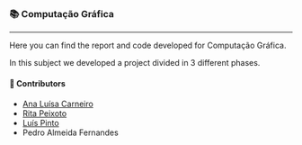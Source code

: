 ### :books: Computação Gráfica
***
Here you can find the report and code developed for Computação Gráfica.

In this subject we developed a project divided in 3 different phases.

#### :handshake: Contributors 
- [Ana Luísa Carneiro](https://github.com/Analucar)
- [Rita Peixoto](https://github.com/rita-peixoto)
- [Luís Pinto](https://github.com/L-Pinto)
- Pedro Almeida Fernandes
